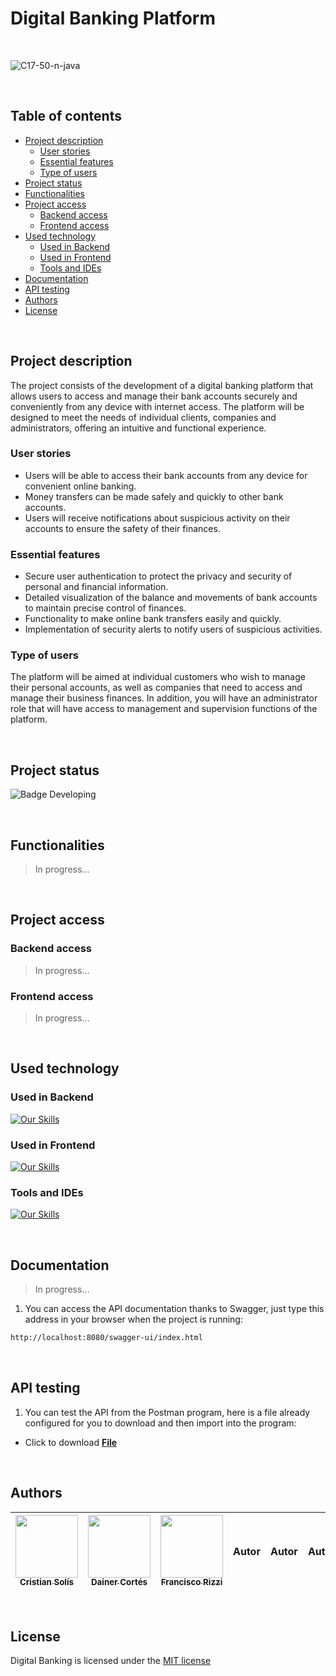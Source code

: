 # Digital Banking Platform

<br/>

![C17-50-n-java](https://socialify.git.ci/No-Country/C17-50-n-java/image?font=Jost&forks=1&issues=1&language=1&name=1&owner=1&pattern=Plus&stargazers=1&theme=Auto)

<br/>

## Table of contents

- [Project description](#project-description)
	- [User stories](#user-stories)
	- [Essential features](#essential-features)
	- [Type of users](#type-of-users)
- [Project status](#project-status)
- [Functionalities](#functionalities)
- [Project access](#project-access)
	- [Backend access](#backend-access)
	- [Frontend access](#frontend-access) 
- [Used technology](#used-technology)
	- [Used in Backend](#used-in-backend)
	- [Used in Frontend](#used-in-frontend) 
	- [Tools and IDEs](#tools-and-ides)
- [Documentation](#documentation)
- [API testing](#api-testing)
- [Authors](#authors)
- [License](#license)

<br/>

## Project description

The project consists of the development of a digital banking platform that allows users to access and manage their bank accounts securely and conveniently from any device with internet access. The platform will be designed to meet the needs of individual clients, companies and administrators, offering an intuitive and functional experience.

### User stories

- Users will be able to access their bank accounts from any device for convenient online banking.
- Money transfers can be made safely and quickly to other bank accounts.
- Users will receive notifications about suspicious activity on their accounts to ensure the safety of their finances.

### Essential features

- Secure user authentication to protect the privacy and security of personal and financial information.
- Detailed visualization of the balance and movements of bank accounts to maintain precise control of finances.
- Functionality to make online bank transfers easily and quickly.
- Implementation of security alerts to notify users of suspicious activities.

### Type of users

The platform will be aimed at individual customers who wish to manage their personal accounts, as well as companies that need to access and manage their business finances. In addition, you will have an administrator role that will have access to management and supervision functions of the platform.

<br/>

## Project status

![Badge Developing](https://img.shields.io/badge/STATE-DEVELOPING-blue)

<br/>

## Functionalities

> In progress...

<br/>

## Project access

### Backend access

> In progress...

### Frontend access 

> In progress...

<br/>

## Used technology

### Used in Backend

[![Our Skills](https://skillicons.dev/icons?i=java,spring,mysql)](https://skillicons.dev)

### Used in Frontend

[![Our Skills](https://skillicons.dev/icons?i=js,react,tailwind,vite)](https://skillicons.dev)

### Tools and IDEs

[![Our Skills](https://skillicons.dev/icons?i=git,idea,vscode,figma,postman)](https://skillicons.dev)

<br/>

## Documentation

> In progress...

1. You can access the API documentation thanks to Swagger, just type this address in your browser when the project is running:

```bash
http://localhost:8080/swagger-ui/index.html
```
<br/>

## API testing

1. You can test the API from the Postman program, here is a file already configured for you to download and then import into the program:

* Click to download [**File**]()

<br/>

## Authors

|  [<img src="https://avatars.githubusercontent.com/u/96395490?v=4" width=100><br><sub>Cristian Solís</sub>](https://github.com/jammingcode) | [<img src="https://avatars.githubusercontent.com/u/165520012?v=4" width=100><br><sub>Dainer Cortés</sub>](https://github.com/nosmow) | [<img src="https://avatars.githubusercontent.com/u/83266332?v=4" width=100><br><sub>Francisco Rizzi</sub>](https://github.com/The-Synthetica) | Autor | Autor | Autor  |
| :---: | :---: | :---: | :---: | :---: | :---: |

<br/>

## License

Digital Banking is licensed under the  [MIT license]()
